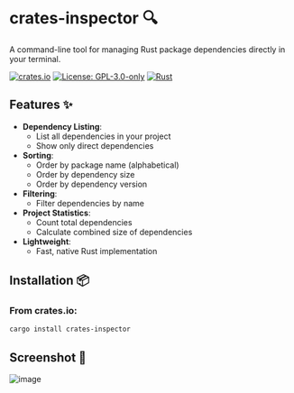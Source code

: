 # crates-inspector 🔍

A command-line tool for managing Rust package dependencies directly in your terminal.

[![crates.io](https://img.shields.io/crates/v/crates-inspector)](https://crates.io/crates/crates-inspector)
[![License: GPL-3.0-only](https://img.shields.io/badge/License-GPL--3.0--only-blue.svg)](https://spdx.org/licenses/GPL-3.0-only.html)
[![Rust](https://img.shields.io/badge/Rust-1.60+-blue.svg)](https://www.rust-lang.org)

## Features ✨

- **Dependency Listing**:
  - List all dependencies in your project
  - Show only direct dependencies
- **Sorting**:
  - Order by package name (alphabetical)
  - Order by dependency size
  - Order by dependency version
- **Filtering**:
  - Filter dependencies by name 
- **Project Statistics**:
  - Count total dependencies
  - Calculate combined size of dependencies
- **Lightweight**:
  - Fast, native Rust implementation

## Installation 📦

### From crates.io:
```bash
cargo install crates-inspector
```
## Screenshot 📸
![image](https://github-production-user-asset-6210df.s3.amazonaws.com/7391773/460939230-39b4174e-aa37-45b4-983d-d12aed981c33.png?X-Amz-Algorithm=AWS4-HMAC-SHA256&X-Amz-Credential=AKIAVCODYLSA53PQK4ZA%2F20250701%2Fus-east-1%2Fs3%2Faws4_request&X-Amz-Date=20250701T075937Z&X-Amz-Expires=300&X-Amz-Signature=ce748ecfb832bae0780694cd26d6d0aca4a7a5f95654d45cd5ea34c53c50d7c4&X-Amz-SignedHeaders=host)





